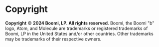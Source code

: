 ﻿# Copyright

<head>
  <meta name="guidename" content="Platform"/>
  <meta name="context" content="GUID-B2A01A6C-0426-4F0E-AB93-F914F603C83B"/>
</head>

**Copyright** © **2024 Boomi, LP. All rights reserved**. Boomi, the Boomi "b" logo, Atom, and Molecule are trademarks or registered trademarks of Boomi, LP in the United States and/or other countries. Other trademarks may be trademarks of their respective owners.

